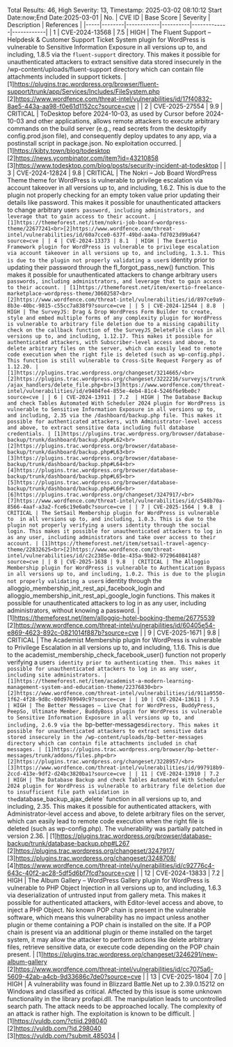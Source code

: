 Total Results: 46, High Severity: 13, Timestamp: 2025-03-02 08:10:12
Start Date:now;End Date:2025-03-01
| No. | CVE ID | Base Score | Severity | Description | References |
|-----|--------|------------|----------|-------------|------------|
| 1 | CVE-2024-13568 | 7.5  | HIGH | The Fluent Support – Helpdesk & Customer Support Ticket System plugin for WordPress is vulnerable to Sensitive Information Exposure in all versions up to, and including, 1.8.5 via the `fluent-support` directory. This makes it possible for unauthenticated attackers to extract sensitive data stored insecurely in the /wp-content/uploads/fluent-support directory which can contain file attachments included in support tickets. | [1]https://plugins.trac.wordpress.org/browser/fluent-support/trunk/app/Services/Includes/FileSystem.php<br>[2]https://www.wordfence.com/threat-intel/vulnerabilities/id/17f40832-8ae5-443a-aa98-f0e61d1152cc?source=cve |
| 2 | CVE-2025-27554 | 9.9  | CRITICAL | ToDesktop before 2024-10-03, as used by Cursor before 2024-10-03 and other applications, allows remote attackers to execute arbitrary commands on the build server (e.g., read secrets from the desktopify config.prod.json file), and consequently deploy updates to any app, via a postinstall script in package.json. No exploitation occurred. | [1]https://kibty.town/blog/todesktop<br>[2]https://news.ycombinator.com/item?id=43210858<br>[3]https://www.todesktop.com/blog/posts/security-incident-at-todesktop |
| 3 | CVE-2024-12824 | 9.8  | CRITICAL | The Nokri – Job Board WordPress Theme theme for WordPress is vulnerable to privilege escalation via account takeover in all versions up to, and including, 1.6.2. This is due to the plugin not properly checking for an empty token value prior updating their details like password. This makes it possible for unauthenticated attackers to change arbitrary user`s password, including administrators, and leverage that to gain access to their account. | [1]https://themeforest.net/item/nokri-job-board-wordpress-theme/22677241<br>[2]https://www.wordfence.com/threat-intel/vulnerabilities/id/60a7cce0-637f-49bd-aa4a-fd7023d99a64?source=cve |
| 4 | CVE-2024-13373 | 8.1  | HIGH | The Exertio Framework plugin for WordPress is vulnerable to privilege escalation via account takeover in all versions up to, and including, 1.3.1. This is due to the plugin not properly validating a user`s identity prior to updating their password through the fl_forgot_pass_new() function. This makes it possible for unauthenticated attackers to change arbitrary user`s passwords, including administrators, and leverage that to gain access to their account. | [1]https://themeforest.net/item/exertio-freelance-marketplace-wordpress-theme/30602587<br>[2]https://www.wordfence.com/threat-intel/vulnerabilities/id/897ce9a9-8b3e-40bc-9815-c55cc7a838f9?source=cve |
| 5 | CVE-2024-12544 | 8.8  | HIGH | The SurveyJS: Drag & Drop WordPress Form Builder to create, style and embed multiple forms of any complexity plugin for WordPress is vulnerable to arbitrary file deletion due to a missing capability check on the callback function of the SurveyJS_DeleteFile class in all versions up to, and including, 1.12.17. This makes it possible for authenticated attackers, with Subscriber-level access and above, to delete arbitrary files on the server, which can easily lead to remote code execution when the right file is deleted (such as wp-config.php). This function is still vulnerable to Cross-Site Request Forgery as of 1.12.20. | [1]https://plugins.trac.wordpress.org/changeset/3214665/<br>[2]https://plugins.trac.wordpress.org/changeset/3222216/surveyjs/trunk/ajax_handlers/delete_file.php<br>[3]https://www.wordfence.com/threat-intel/vulnerabilities/id/e9404fe4-855e-4eb4-81c4-5246f6e9be0c?source=cve |
| 6 | CVE-2024-13911 | 7.2  | HIGH | The Database Backup and check Tables Automated With Scheduler 2024 plugin for WordPress is vulnerable to Sensitive Information Exposure in all versions up to, and including, 2.35 via the /dashboard/backup.php file. This makes it possible for authenticated attackers, with Administrator-level access and above, to extract sensitive data including full database credentials. | [1]https://plugins.trac.wordpress.org/browser/database-backup/trunk/dashboard/backup.php#L62<br>[2]https://plugins.trac.wordpress.org/browser/database-backup/trunk/dashboard/backup.php#L63<br>[3]https://plugins.trac.wordpress.org/browser/database-backup/trunk/dashboard/backup.php#L64<br>[4]https://plugins.trac.wordpress.org/browser/database-backup/trunk/dashboard/backup.php#L65<br>[5]https://plugins.trac.wordpress.org/browser/database-backup/trunk/dashboard/backup.php#L66<br>[6]https://plugins.trac.wordpress.org/changeset/3247917/<br>[7]https://www.wordfence.com/threat-intel/vulnerabilities/id/c548b70a-8566-4aaf-a3a2-fce6c19e6a0c?source=cve |
| 7 | CVE-2025-1564 | 9.8  | CRITICAL | The SetSail Membership plugin for WordPress is vulnerable to  in all versions up to, and including, 1.0.3. This is due to the plugin not properly verifying a users identity through the social login. This makes it possible for unauthenticated attackers to log in as any user, including administrators and take over access to their account. | [1]https://themeforest.net/item/setsail-travel-agency-theme/22832625<br>[2]https://www.wordfence.com/threat-intel/vulnerabilities/id/c2c2385e-0d1e-435a-9b82-972964084148?source=cve |
| 8 | CVE-2025-1638 | 9.8  | CRITICAL | The Alloggio Membership plugin for WordPress is vulnerable to Authentication Bypass in all versions up to, and including, 1.0.2. This is due to the plugin not properly validating a user`s identity through the alloggio_membership_init_rest_api_facebook_login and alloggio_membership_init_rest_api_google_login functions. This makes it possible for unauthenticated attackers to log in as any user, including administrators, without knowing a password. | [1]https://themeforest.net/item/alloggio-hotel-booking-theme/26775539<br>[2]https://www.wordfence.com/threat-intel/vulnerabilities/id/60405e54-e869-4623-892c-0821014f887b?source=cve |
| 9 | CVE-2025-1671 | 9.8  | CRITICAL | The Academist Membership plugin for WordPress is vulnerable to Privilege Escalation in all versions up to, and including, 1.1.6. This is due to the academist_membership_check_facebook_user() function not properly verifying a user`s identity prior to authenticating them. This makes it possible for unauthenticated attackers to log in as any user, including site administrators. | [1]https://themeforest.net/item/academist-a-modern-learning-management-system-and-education-theme/22376830<br>[2]https://www.wordfence.com/threat-intel/vulnerabilities/id/911a9550-1f62-4f28-9d8c-00d9769949c9?source=cve |
| 10 | CVE-2024-13611 | 7.5  | HIGH | The Better Messages – Live Chat for WordPress, BuddyPress, PeepSo, Ultimate Member, BuddyBoss plugin for WordPress is vulnerable to Sensitive Information Exposure in all versions up to, and including, 2.6.9 via the `bp-better-messages` directory. This makes it possible for unauthenticated attackers to extract sensitive data stored insecurely in the /wp-content/uploads/bp-better-messages directory which can contain file attachments included in chat messages. | [1]https://plugins.trac.wordpress.org/browser/bp-better-messages/trunk/addons/files.php<br>[2]https://plugins.trac.wordpress.org/changeset/3228957/<br>[3]https://www.wordfence.com/threat-intel/vulnerabilities/id/997918b9-2ccd-413e-9df2-d24bc3820ba1?source=cve |
| 11 | CVE-2024-13910 | 7.2  | HIGH | The Database Backup and check Tables Automated With Scheduler 2024 plugin for WordPress is vulnerable to arbitrary file deletion due to insufficient file path validation in the `database_backup_ajax_delete` function in all versions up to, and including, 2.35. This makes it possible for authenticated attackers, with Administrator-level access and above, to delete arbitrary files on the server, which can easily lead to remote code execution when the right file is deleted (such as wp-config.php). The vulnerability was partially patched in version 2.36. | [1]https://plugins.trac.wordpress.org/browser/database-backup/trunk/database-backup.php#L267<br>[2]https://plugins.trac.wordpress.org/changeset/3247917/<br>[3]https://plugins.trac.wordpress.org/changeset/3248708/<br>[4]https://www.wordfence.com/threat-intel/vulnerabilities/id/c92776c4-643c-40f2-ac28-5df5d6bf7fcd?source=cve |
| 12 | CVE-2024-13833 | 7.2  | HIGH | The Album Gallery – WordPress Gallery plugin for WordPress is vulnerable to PHP Object Injection in all versions up to, and including, 1.6.3 via deserialization of untrusted input from gallery meta. This makes it possible for authenticated attackers, with Editor-level access and above, to inject a PHP Object. No known POP chain is present in the vulnerable software, which means this vulnerability has no impact unless another plugin or theme containing a POP chain is installed on the site. If a POP chain is present via an additional plugin or theme installed on the target system, it may allow the attacker to perform actions like delete arbitrary files, retrieve sensitive data, or execute code depending on the POP chain present. | [1]https://plugins.trac.wordpress.org/changeset/3246291/new-album-gallery<br>[2]https://www.wordfence.com/threat-intel/vulnerabilities/id/cc7075a6-5609-42ab-a4cb-9d33686c7de0?source=cve |
| 13 | CVE-2025-1804 | 7.0  | HIGH | A vulnerability was found in Blizzard Battle.Net up to 2.39.0.15212 on Windows and classified as critical. Affected by this issue is some unknown functionality in the library profapi.dll. The manipulation leads to uncontrolled search path. The attack needs to be approached locally. The complexity of an attack is rather high. The exploitation is known to be difficult. | [1]https://vuldb.com/?ctiid.298040<br>[2]https://vuldb.com/?id.298040<br>[3]https://vuldb.com/?submit.485034 |
